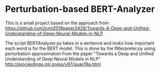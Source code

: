 # Perturbation-based BERT-Analyzer

This is a small project based on the approach from https://github.com/icml2019paper2428/Towards-A-Deep-and-Unified-Understanding-of-Deep-Neural-Models-in-NLP.

The script BERTAnalyzer.py takes in a sentence and looks how important each word is for the BERT model.
This is done by the INterpreter.py using perturbation approximation from the paper "Towards a Deep and Unified Understanding of Deep Neural Models in NLP" http://proceedings.mlr.press/v97/guan19a.html
